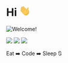 
# Hi <img src="https://raw.githubusercontent.com/ABSphreak/ABSphreak/master/gifs/Hi.gif" width="30px">


<img src="https://i.pinimg.com/originals/c1/16/12/c11612b4a8bc754d82e4025aab7dc11d.gif" alt="Welcome!" width="300"/>

<a href="https://www.linkedin.com/in/muhammadtalib/"><img src="https://img.shields.io/badge/linkedin-%230077B5.svg?&style=for-the-badge&logo=linkedin&logoColor=white" height=25></a> <a href="https://stackoverflow.com/users/10838401/muhammad-talib-waseem"><img src="https://img.shields.io/badge/stackoverflow-%23f48024.svg?&style=for-the-badge&logo=stackoverflow&logoColor=white" height=25></a> <a href="mailto:talibwaseem135@gmail.com"><img src="https://img.shields.io/badge/email-%23000.svg?&style=for-the-badge&logo=website&logoColor=white" height=25></a>

Eat :arrow_right: Code :arrow_right: Sleep :arrows_clockwise:

<!-- 
[![My github stats](https://github-readme-stats.vercel.app/api?username=MuhammadTalib/&count_private=true&bg_color=fff&text_color=0A2540&title_color=635BFF&hide=stars&custom_title=GitHub%20Stats)]
(https://github.com/MuhammadTalib/) -->
